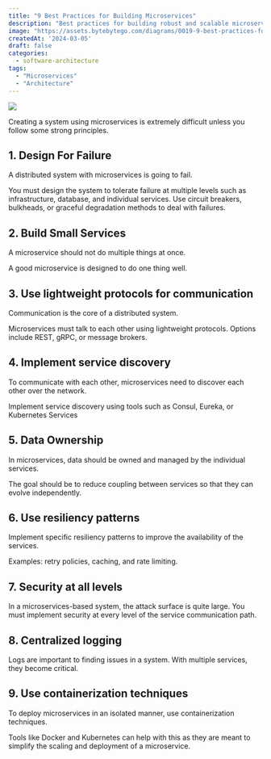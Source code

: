 ```yaml
---
title: "9 Best Practices for Building Microservices"
description: "Best practices for building robust and scalable microservices systems."
image: "https://assets.bytebytego.com/diagrams/0019-9-best-practices-for-building-microservices.png"
createdAt: '2024-03-05'
draft: false
categories:
  - software-architecture
tags:
  - "Microservices"
  - "Architecture"
---
```


![](https://assets.bytebytego.com/diagrams/0019-9-best-practices-for-building-microservices.png)

Creating a system using microservices is extremely difficult unless you follow some strong principles.

## 1. Design For Failure

A distributed system with microservices is going to fail.

You must design the system to tolerate failure at multiple levels such as infrastructure, database, and individual services. Use circuit breakers, bulkheads, or graceful degradation methods to deal with failures.

## 2. Build Small Services

A microservice should not do multiple things at once.

A good microservice is designed to do one thing well.

## 3. Use lightweight protocols for communication

Communication is the core of a distributed system.

Microservices must talk to each other using lightweight protocols. Options include REST, gRPC, or message brokers.

## 4. Implement service discovery

To communicate with each other, microservices need to discover each other over the network.

Implement service discovery using tools such as Consul, Eureka, or Kubernetes Services

## 5. Data Ownership

In microservices, data should be owned and managed by the individual services.

The goal should be to reduce coupling between services so that they can evolve independently.

## 6. Use resiliency patterns

Implement specific resiliency patterns to improve the availability of the services.

Examples: retry policies, caching, and rate limiting.

## 7. Security at all levels

In a microservices-based system, the attack surface is quite large. You must implement security at every level of the service communication path.

## 8. Centralized logging

Logs are important to finding issues in a system. With multiple services, they become critical.

## 9. Use containerization techniques

To deploy microservices in an isolated manner, use containerization techniques.

Tools like Docker and Kubernetes can help with this as they are meant to simplify the scaling and deployment of a microservice.
